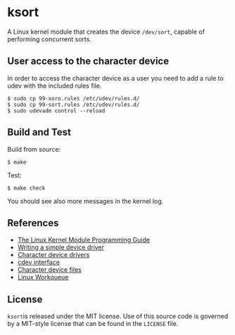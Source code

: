 # ksort

A Linux kernel module that creates the device `/dev/sort`, capable of performing concurrent sorts.

## User access to the character device

In order to access the character device as a user you need to add a rule to
udev with the included rules file.
```
$ sudo cp 99-xoro.rules /etc/udev/rules.d/
$ sudo cp 99-sort.rules /etc/udev/rules.d/
$ sudo udevadm control --reload
```

## Build and Test

Build from source:
```shell
$ make
```

Test:
```shell
$ make check
```

You should see also more messages in the kernel log.

## References
* [The Linux Kernel Module Programming Guide](https://sysprog21.github.io/lkmpg/)
* [Writing a simple device driver](https://www.apriorit.com/dev-blog/195-simple-driver-for-linux-os)
* [Character device drivers](https://linux-kernel-labs.github.io/refs/heads/master/labs/device_drivers.html)
* [cdev interface](https://lwn.net/Articles/195805/)
* [Character device files](https://sysplay.in/blog/linux-device-drivers/2013/06/character-device-files-creation-operations/)
* [Linux Workqueue](https://www.kernel.org/doc/html/latest/core-api/workqueue.html)

## License

`ksort`is released under the MIT license. Use of this source code is governed by
a MIT-style license that can be found in the `LICENSE` file.
